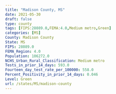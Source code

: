 ```yaml
---
title: "Madison County, MS"
date: 2021-05-30
draft: false
type: county
tags: [FIPS:28089.0,FEMA:4.0,Medium metro,Green]
categories: [MS]
County: Madison County
State: MS
FIPS: 28089.0
FEMA_Region: 4.0
Population: 106272.0
NCHS_Urban_Rural_Classification: Medium metro
Tests_in_prior_14_days: 593.0
Fourteen_day_test_rate_per_100000: 558.0
Percent_Positivity_in_prior_14_days: 0.046
Level: Green
url: /states/MS/madison-county
---
```



